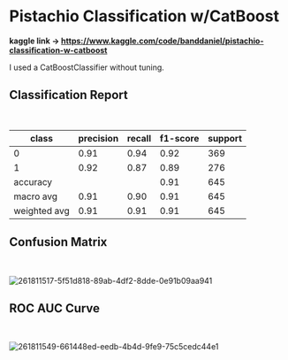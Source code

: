 # Pistachio Classification w/CatBoost

<b> kaggle link -> https://www.kaggle.com/code/banddaniel/pistachio-classification-w-catboost </b>

I used a CatBoostClassifier without tuning.<br>

## Classification Report 
<br>


| class        	| precision 	| recall 	| f1-score 	| support 	|
|--------------	|-----------	|--------	|----------	|---------	|
| 0            	| 0.91      	| 0.94   	| 0.92     	| 369      	|
| 1            	| 0.92      	| 0.87   	| 0.89     	| 276     	|
| accuracy     	|           	|        	| 0.91     	| 645     	|
| macro avg    	| 0.91      	| 0.90   	| 0.91     	| 645     	|
| weighted avg 	| 0.91      	| 0.91   	| 0.91     	| 645     	|


## Confusion Matrix
<br>

![261811517-5f51d818-89ab-4df2-8dde-0e91b09aa941](https://github.com/john-fante/my-machine-learning-projects/assets/50263592/30ff84dc-f40a-4b94-b699-954c738df274)

## ROC AUC Curve
<br>

![261811549-661448ed-eedb-4b4d-9fe9-75c5cedc44e1](https://github.com/john-fante/my-machine-learning-projects/assets/50263592/e69f9146-ffa9-4885-b248-554f4d9ce236)
